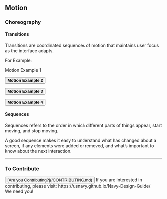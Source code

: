 ## Motion

### Choreography 

#### Transitions

Transitions are coordinated sequences of motion that maintains user focus as the interface adapts.

For Example:

<a class="hvr-underline-from-left">Motion Example 1</a> 

<button class="hvr-rectangle-in"><strong>Motion Example 2</strong></button> 

<button class="hvr-shrink"><strong>Motion Example 3</strong></button> 

<button class="hvr-bubble-right"><strong>Motion Example 4</strong></button> 

#### Sequences

Sequences refers to the order in which different parts of things appear, start moving, and stop moving.

A good sequence makes it easy to understand what has changed about a screen, if any elements were added or removed, and what’s important to know about the next interaction.

<hr>

### To Contribute<br>
<button id="contribute-guidance">
[Are you Contributing?](/CONTRIBUTING.md)
</button>  
<span class="contribute-comment">If you are interested in contributing, please visit: https://usnavy.github.io/Navy-Design-Guide/ <br>We need you!</span>
<br>
<br>
